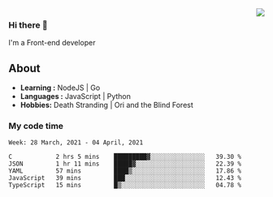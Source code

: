<img align='right' src="https://github-readme-stats.vercel.app/api?username=strugglebak&show_icons=true">

### Hi there 👋

I'm a Front-end developer

## About

-  **Learning :** NodeJS | Go
-  **Languages :** JavaScript | Python
-  **Hobbies:** Death Stranding | Ori and the Blind Forest

### My code time

<!--START_SECTION:waka-->
```text
Week: 28 March, 2021 - 04 April, 2021

C            2 hrs 5 mins    █████████▓░░░░░░░░░░░░░░░   39.30 % 
JSON         1 hr 11 mins    █████▓░░░░░░░░░░░░░░░░░░░   22.39 % 
YAML         57 mins         ████▒░░░░░░░░░░░░░░░░░░░░   17.86 % 
JavaScript   39 mins         ███░░░░░░░░░░░░░░░░░░░░░░   12.43 % 
TypeScript   15 mins         █▒░░░░░░░░░░░░░░░░░░░░░░░   04.78 % 
```
<!--END_SECTION:waka-->
